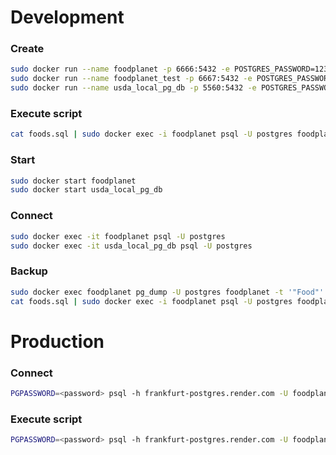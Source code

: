 # Development

### Create

```bash
sudo docker run --name foodplanet -p 6666:5432 -e POSTGRES_PASSWORD=1234 -d postgres
sudo docker run --name foodplanet_test -p 6667:5432 -e POSTGRES_PASSWORD=1234 -d postgres
sudo docker run --name usda_local_pg_db -p 5560:5432 -e POSTGRES_PASSWORD=1234 -d postgres
```

### Execute script

```bash
cat foods.sql | sudo docker exec -i foodplanet psql -U postgres foodplanet
```

### Start

```bash
sudo docker start foodplanet
sudo docker start usda_local_pg_db
```

### Connect

```bash
sudo docker exec -it foodplanet psql -U postgres
sudo docker exec -it usda_local_pg_db psql -U postgres
```

### Backup

```bash
sudo docker exec foodplanet pg_dump -U postgres foodplanet -t '"Food"' -t '"Fact"' -t '"NutrientValue"' --data-only > foods.sql
cat foods.sql | sudo docker exec -i foodplanet psql -U postgres foodplanet
```

# Production

### Connect

```bash
PGPASSWORD=<password> psql -h frankfurt-postgres.render.com -U foodplanet foodplanet
```

### Execute script

```bash
PGPASSWORD=<password> psql -h frankfurt-postgres.render.com -U foodplanet foodplanet -f script.sql
```
